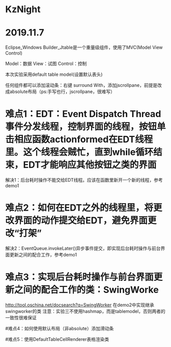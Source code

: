 # KzNight
# 2019.11.7
Eclipse_Windows Builder_Jtable是一个重量级组件，使用了MVC(Model View Control)

Model：数据 View：试图 Control：控制

本次实验采用default table model(设置默认表头)

任何组件都可以添加滚动条：右键 surround With，添加jscrollpane，前提是改成absolute布局（ps:手写也行，jscrollpane，很难写）

# 难点1：EDT：Event Dispatch Thread 事件分发线程，控制界面的线程，按钮单击相应函数actionformed在EDT线程里。这个线程会贼忙，直到while循环结束，EDT才能响应其他按钮之类的界面
解决1：后台耗时操作不能交给EDT线程。应该在函数里新开一个新的线程，参考demo1

# 难点2：如何在EDT之外的线程里，将更改界面的动作提交给EDT，避免界面更改“打架”
解决2：EventQueue.invokeLater()异步事件提交，即实现后台耗时操作与前台界面更新之间的配合工作，参考demo1

# 难点3：实现后台耗时操作与前台界面更新之间的配合工作的类：SwingWorke
http://tool.oschina.net/docsearch?q=SwingWorker
在demo2中实现继承swingworker的类
注意：实验三不使用hashmap，而是tablemodel，否则两者的一致性很难保证

#难点4：如何使用默认布局（非absolute）添加滑动条

#难点5：使用DefaultTableCellRenderer表格渲染类
